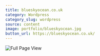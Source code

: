 ```yaml
---
title: blueskyocean.co.uk
category: Wordpress
category_slug: wordpress
source: content
image: portfolio/blueskyocean.jpg
button_url: https://blueskyocean.co.uk/
---
```


![Full Page View](portfolio/bluesky-fullpage.jpg)
